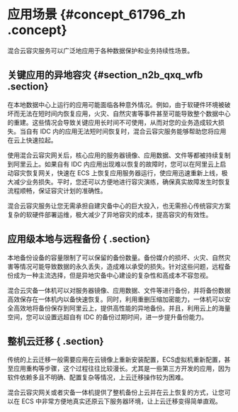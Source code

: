 # 应用场景 {#concept_61796_zh .concept}

混合云容灾服务可以广泛地应用于各种数据保护和业务持续性场景。

## 关键应用的异地容灾 {#section_n2b_qxq_wfb .section}

在本地数据中心上运行的应用可能面临各种意外情况。例如，由于软硬件环境被破坏而无法在短时间内恢复应用，火灾、自然灾害等事件甚至可能导致整个数据中心的重建。这些情况会导致关键应用长时间不可使用，从而对您的业务造成较大损失。当自有 IDC 内的应用无法短时间恢复时，混合云容灾服务能够帮助您将应用在云上快速拉起。

使用混合云容灾网关后，核心应用的服务器镜像、应用数据、文件等都被持续复制到阿里云上。如果自有 IDC 内应用出现难以恢复的故障时，您可以在阿里云上启动容灾恢复网关，快速在 ECS 上恢复应用服务器运行，使应用迅速重新上线，极大减少业务损失。平时，您还可以方便地进行容灾演练，确保真实故障发生时恢复流程顺畅，保证容灾计划的准确性。

混合云容灾服务让您无需承担自建灾备中心的巨大投入，也无需担心传统容灾方案复杂的软硬件部署运维，极大减少了异地容灾的成本，提高容灾的有效性。

## 应用级本地与远程备份 { .section}

本地备份设备的容量限制了可以保留的备份数量。备份媒介的损坏、火灾、自然灾害等情况可能导致数据的永久丢失，造成难以承受的损失。针对这些问题，远程备份成为一种主流选择，但是异地灾备中心建设的复杂性和高成本不容忽视。

混合云灾备一体机可以对服务器镜像、应用数据、文件等进行备份，并将备份数据高效保存在一体机内以备快速恢复。同时，利用重删压缩加密能力，一体机可以安全高效地将备份保存到阿里云上，提供高性能的异地备份。并且，利用云上的海量空间，您可以设置远超自有 IDC 的备份过期时间，进一步提升备份能力。

## 整机云迁移 { .section}

传统的上云迁移一般需要应用在云镜像上重新安装配置，ECS虚拟机重新配置，甚至应用重构等步骤，这个过程往往比较漫长。尤其是一些第三方开发的应用，因为软件依赖多且不明确、配置复杂等情况，上云迁移操作较为困难。

混合云容灾网关或者灾备一体机提供了整机备份上云并在云上恢复的方式，让您可以在 ECS 中非常方便地真实还原云下服务器环境，让上云迁移变得简单直观。

